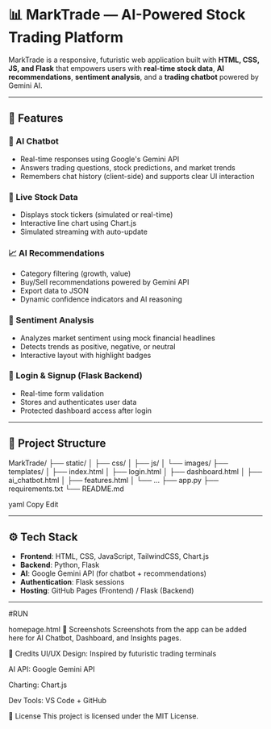 # 📊 MarkTrade — AI-Powered Stock Trading Platform

MarkTrade is a responsive, futuristic web application built with **HTML, CSS, JS, and Flask** that empowers users with **real-time stock data**, **AI recommendations**, **sentiment analysis**, and a **trading chatbot** powered by Gemini AI.

---

## 🚀 Features

### 🧠 AI Chatbot
- Real-time responses using Google's Gemini API
- Answers trading questions, stock predictions, and market trends
- Remembers chat history (client-side) and supports clear UI interaction

### 📡 Live Stock Data
- Displays stock tickers (simulated or real-time)
- Interactive line chart using Chart.js
- Simulated streaming with auto-update

### 📈 AI Recommendations
- Category filtering (growth, value)
- Buy/Sell recommendations powered by Gemini API
- Export data to JSON
- Dynamic confidence indicators and AI reasoning

### 💬 Sentiment Analysis
- Analyzes market sentiment using mock financial headlines
- Detects trends as positive, negative, or neutral
- Interactive layout with highlight badges

### 🔐 Login & Signup (Flask Backend)
- Real-time form validation
- Stores and authenticates user data
- Protected dashboard access after login

---

## 📁 Project Structure

MarkTrade/
├── static/
│ ├── css/
│ ├── js/
│ └── images/
├── templates/
│ ├── index.html
│ ├── login.html
│ ├── dashboard.html
│ ├── ai_chatbot.html
│ ├── features.html
│ └── ...
├── app.py
├── requirements.txt
└── README.md

yaml
Copy
Edit

---

## ⚙️ Tech Stack

- **Frontend**: HTML, CSS, JavaScript, TailwindCSS, Chart.js
- **Backend**: Python, Flask
- **AI**: Google Gemini API (for chatbot + recommendations)
- **Authentication**: Flask sessions
- **Hosting**: GitHub Pages (Frontend) / Flask (Backend)

---

#RUN

homepage.html
📸 Screenshots
Screenshots from the app can be added here for AI Chatbot, Dashboard, and Insights pages.

🧠 Credits
UI/UX Design: Inspired by futuristic trading terminals

AI API: Google Gemini API

Charting: Chart.js

Dev Tools: VS Code + GitHub

📝 License
This project is licensed under the MIT License.

